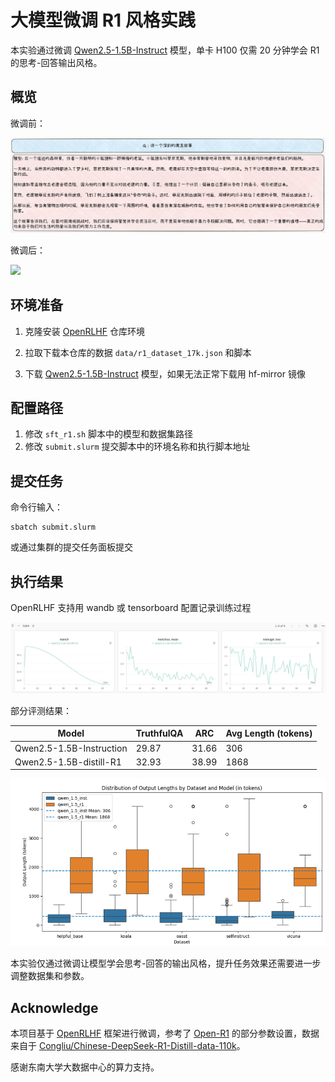 # 大模型微调 R1 风格实践

本实验通过微调 [Qwen2.5-1.5B-Instruct](https://huggingface.co/Qwen/Qwen2.5-1.5B-Instruct) 模型，单卡 H100 仅需 20 分钟学会 R1 的思考-回答输出风格。

## 概览

微调前：

![](pic/image1.png)

微调后：

![](pic/image2.png)

## 环境准备

1. 克隆安装 [OpenRLHF](https://github.com/OpenRLHF/OpenRLHF) 仓库环境

2. 拉取下载本仓库的数据 `data/r1_dataset_17k.json` 和脚本

3. 下载 [Qwen2.5-1.5B-Instruct](https://huggingface.co/Qwen/Qwen2.5-1.5B-Instruct) 模型，如果无法正常下载用 hf-mirror 镜像

## 配置路径

1. 修改 `sft_r1.sh` 脚本中的模型和数据集路径
2. 修改 `submit.slurm` 提交脚本中的环境名称和执行脚本地址

## 提交任务

命令行输入：
```shell
sbatch submit.slurm
```
或通过集群的提交任务面板提交

## 执行结果
OpenRLHF 支持用 wandb 或 tensorboard 配置记录训练过程

![](pic/image3.png)

部分评测结果：

| Model | TruthfulQA | ARC | Avg Length (tokens) |
| --- | --- | --- | --- |
| Qwen2.5-1.5B-Instruction | 29.87 | 31.66 | 306 |
| Qwen2.5-1.5B-distill-R1 | 32.93 | 38.99 | 1868 |

![](pic/image4.png)

本实验仅通过微调让模型学会思考-回答的输出风格，提升任务效果还需要进一步调整数据集和参数。


## Acknowledge 

本项目基于 [OpenRLHF](https://github.com/OpenRLHF/OpenRLHF) 框架进行微调，参考了 [Open-R1](https://github.com/huggingface/open-r1) 的部分参数设置，数据来自于 [Congliu/Chinese-DeepSeek-R1-Distill-data-110k](https://huggingface.co/datasets/Congliu/Chinese-DeepSeek-R1-Distill-data-110k)。

感谢东南大学大数据中心的算力支持。